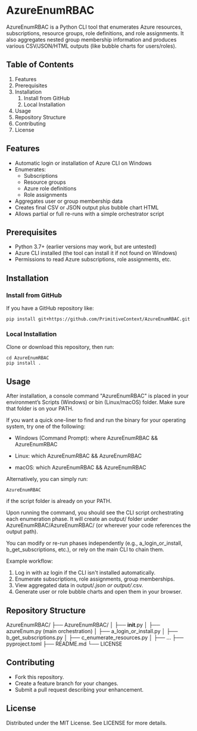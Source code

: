 # AzureEnumRBAC

AzureEnumRBAC is a Python CLI tool that enumerates Azure resources,
subscriptions, resource groups, role definitions, and role assignments.
It also aggregates nested group membership information and produces
various CSV/JSON/HTML outputs (like bubble charts for users/roles).

## Table of Contents

1. Features
2. Prerequisites
3. Installation
   1. Install from GitHub
   2. Local Installation
4. Usage
5. Repository Structure
6. Contributing
7. License

## Features

- Automatic login or installation of Azure CLI on Windows
- Enumerates:
  - Subscriptions
  - Resource groups
  - Azure role definitions
  - Role assignments
- Aggregates user or group membership data
- Creates final CSV or JSON output plus bubble chart HTML
- Allows partial or full re-runs with a simple orchestrator script

## Prerequisites

- Python 3.7+ (earlier versions may work, but are untested)
- Azure CLI installed (the tool can install it if not found on Windows)
- Permissions to read Azure subscriptions, role assignments, etc.

## Installation

### Install from GitHub

If you have a GitHub repository like:

    pip install git+https://github.com/PrimitiveContext/AzureEnumRBAC.git

### Local Installation

Clone or download this repository, then run:

    cd AzureEnumRBAC
    pip install .

## Usage

After installation, a console command "AzureEnumRBAC" is placed in your environment’s
Scripts (Windows) or bin (Linux/macOS) folder. Make sure that folder is on your PATH.

If you want a quick one-liner to find and run the binary for your operating system,
try one of the following:

- Windows (Command Prompt):
    where AzureEnumRBAC && AzureEnumRBAC

- Linux:
    which AzureEnumRBAC && AzureEnumRBAC

- macOS:
    which AzureEnumRBAC && AzureEnumRBAC

Alternatively, you can simply run:

    AzureEnumRBAC

if the script folder is already on your PATH.

Upon running the command, you should see the CLI script orchestrating each enumeration phase.
It will create an output/ folder under AzureEnumRBAC/AzureEnumRBAC/
(or wherever your code references the output path).

You can modify or re-run phases independently (e.g., a_login_or_install, b_get_subscriptions,
etc.), or rely on the main CLI to chain them.

Example workflow:
1. Log in with az login if the CLI isn't installed automatically.
2. Enumerate subscriptions, role assignments, group memberships.
3. View aggregated data in output/*.json or output/*.csv.
4. Generate user or role bubble charts and open them in your browser.

## Repository Structure

AzureEnumRBAC/
├── AzureEnumRBAC/
│   ├── __init__.py
│   ├── azureEnum.py  (main orchestration)
│   ├── a_login_or_install.py
│   ├── b_get_subscriptions.py
│   ├── c_enumerate_resources.py
│   ├── ...
├── pyproject.toml
├── README.md
└── LICENSE

## Contributing

- Fork this repository.
- Create a feature branch for your changes.
- Submit a pull request describing your enhancement.

## License

Distributed under the MIT License. See LICENSE for more details.
